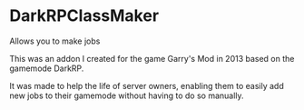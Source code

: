 # DarkRPClassMaker
Allows you to make jobs

This was an addon I created for the game Garry's Mod in 2013 based on the gamemode DarkRP. 

It was made to help the life of server owners, enabling them to easily add new jobs to their gamemode without having to do so manually.
